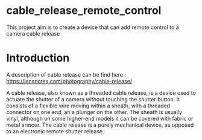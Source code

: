# cable_release_remote_control
This project aim is to create a device that can add remote control to a camera cable release

# Introduction
A description of cable release can be find here : https://lensnotes.com/photography/cable-release/

A cable release, also known as a threaded cable release, is a device used to actuate the shutter of a camera without touching the shutter button. It consists of a flexible wire moving within a sheath, with a threaded connector on one end, an a plunger on the other. The sheath is usually vinyl, although on some higher-end models it can be covered with fabric or metal armour. The cable release is a purely mechanical device, as opposed to an electronic remote shutter release.
